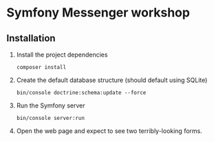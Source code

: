 # Symfony Messenger workshop

## Installation

1. Install the project dependencies
   ```
   composer install
   ```

2. Create the default database structure (should default using SQLite)
   ```
   bin/console doctrine:schema:update --force
   ```

3. Run the Symfony server
   ```
   bin/console server:run
   ```

4. Open the web page and expect to see two terribly-looking forms.

